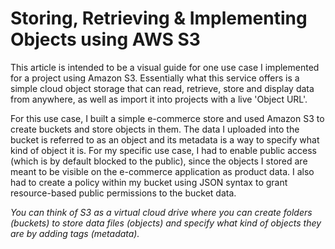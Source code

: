 # Storing, Retrieving & Implementing Objects using AWS S3


This article is intended to be a visual guide for one use case I implemented for a project using Amazon S3. Essentially what this service offers is a simple cloud object storage that can read, retrieve, store and display data from anywhere, as well as import it into projects with a live 'Object URL'.

For this use case, I built a simple e-commerce store and used Amazon S3 to create buckets and store objects in them. The data I uploaded into the bucket is referred to as an object and its metadata is a way to specify what kind of object it is. For my specific use case, I had to enable public access (which is by default blocked to the public), since the objects I stored are meant to be visible on the e-commerce application as product data. I also had to create a policy within my bucket using JSON syntax to grant resource-based public permissions to the bucket data.

_You can think of S3 as a virtual cloud drive where you can create folders (buckets) to store data files (objects) and specify what kind of objects they are by adding tags (metadata)._

